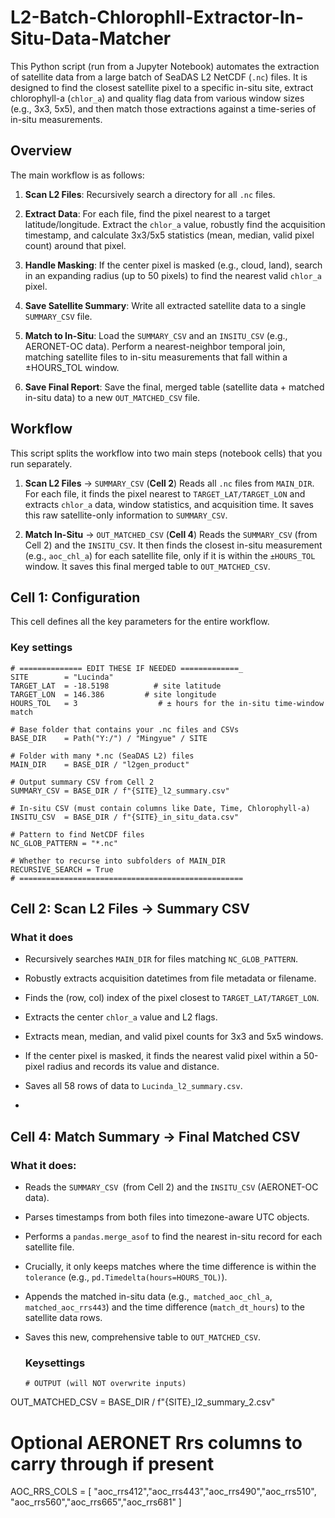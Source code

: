 # L2-Batch-Chlorophll-Extractor-In-Situ-Data-Matcher
This Python script (run from a Jupyter Notebook) automates the extraction of satellite data from a large batch of SeaDAS L2 NetCDF (```.nc```) files. It is designed to find the closest satellite pixel to a specific in-situ site, extract chlorophyll-a (```chlor_a```) and quality flag data from various window sizes (e.g., 3x3, 5x5), and then match those extractions against a time-series of in-situ measurements.

## Overview
The main workflow is as follows:

1. **Scan L2 Files**: Recursively search a directory for all ```.nc``` files.

2. **Extract Data**: For each file, find the pixel nearest to a target latitude/longitude. Extract the ```chlor_a``` value, robustly find the acquisition timestamp, and calculate 3x3/5x5 statistics (mean, median, valid pixel count) around that pixel.

3. **Handle Masking**: If the center pixel is masked (e.g., cloud, land), search in an expanding radius (up to 50 pixels) to find the nearest valid ```chlor_a``` pixel.

4. **Save Satellite Summary**: Write all extracted satellite data to a single ```SUMMARY_CSV``` file.

5. **Match to In-Situ**: Load the ```SUMMARY_CSV``` and an ```INSITU_CSV``` (e.g., AERONET-OC data). Perform a nearest-neighbor temporal join, matching satellite files to in-situ measurements that fall within a ±HOURS_TOL window.

6. **Save Final Report**: Save the final, merged table (satellite data + matched in-situ data) to a new ```OUT_MATCHED_CSV``` file.

## Workflow
This script splits the workflow into two main steps (notebook cells) that you run separately.

1. **Scan L2 Files** → ```SUMMARY_CSV``` (**Cell 2**) Reads all ```.nc``` files from ```MAIN_DIR```. For each file, it finds the pixel nearest to ```TARGET_LAT/TARGET_LON``` and extracts ```chlor_a``` data, window statistics, and acquisition time. It saves this raw satellite-only information to ```SUMMARY_CSV```.

2. **Match In-Situ** → ```OUT_MATCHED_CSV``` (**Cell 4**) Reads the ```SUMMARY_CSV``` (from Cell 2) and the ```INSITU_CSV```. It then finds the closest in-situ measurement (e.g., ```aoc_chl_a```) for each satellite file, only if it is within the ```±HOURS_TOL``` window. It saves this final merged table to ```OUT_MATCHED_CSV```.

## Cell 1: Configuration
This cell defines all the key parameters for the entire workflow.
### Key settings
```
# ============== EDIT THESE IF NEEDED =============_
SITE        = "Lucinda"
TARGET_LAT  = -18.5198          # site latitude
TARGET_LON  = 146.386         # site longitude
HOURS_TOL   = 3                  # ± hours for the in-situ time-window match

# Base folder that contains your .nc files and CSVs
BASE_DIR    = Path("Y:/") / "Mingyue" / SITE

# Folder with many *.nc (SeaDAS L2) files
MAIN_DIR    = BASE_DIR / "l2gen_product"

# Output summary CSV from Cell 2
SUMMARY_CSV = BASE_DIR / f"{SITE}_l2_summary.csv"

# In-situ CSV (must contain columns like Date, Time, Chlorophyll-a)
INSITU_CSV  = BASE_DIR / f"{SITE}_in_situ_data.csv"

# Pattern to find NetCDF files
NC_GLOB_PATTERN = "*.nc"

# Whether to recurse into subfolders of MAIN_DIR
RECURSIVE_SEARCH = True
# ==================================================
```

## Cell 2: Scan L2 Files → Summary CSV
### What it does
- Recursively searches ```MAIN_DIR``` for files matching ```NC_GLOB_PATTERN```.

- Robustly extracts acquisition datetimes from file metadata or filename.

- Finds the (row, col) index of the pixel closest to ```TARGET_LAT/TARGET_LON```.

- Extracts the center ```chlor_a``` value and L2 flags.

- Extracts mean, median, and valid pixel counts for 3x3 and 5x5 windows.

- If the center pixel is masked, it finds the nearest valid pixel within a 50-pixel radius and records its value and distance.

- Saves all 58 rows of data to ```Lucinda_l2_summary.csv```.
- 
## Cell 4: Match Summary → Final Matched CSV
### What it does:
- Reads the ```SUMMARY_CSV ```(from Cell 2) and the ```INSITU_CSV``` (AERONET-OC data).

- Parses timestamps from both files into timezone-aware UTC objects.

- Performs a ```pandas.merge_asof``` to find the nearest in-situ record for each satellite file.

- Crucially, it only keeps matches where the time difference is within the ```tolerance``` (e.g., ```pd.Timedelta(hours=HOURS_TOL)```).

- Appends the matched in-situ data (e.g.,``` matched_aoc_chl_a```, ```matched_aoc_rrs443```) and the time difference (```match_dt_hours```) to the satellite data rows.

- Saves this new, comprehensive table to ```OUT_MATCHED_CSV```.
  ### Keysettings
  ```
  # OUTPUT (will NOT overwrite inputs)
OUT_MATCHED_CSV = BASE_DIR / f"{SITE}_l2_summary_2.csv"

# Optional AERONET Rrs columns to carry through if present
AOC_RRS_COLS = [
    "aoc_rrs412","aoc_rrs443","aoc_rrs490","aoc_rrs510",
    "aoc_rrs560","aoc_rrs665","aoc_rrs681"
]
```
